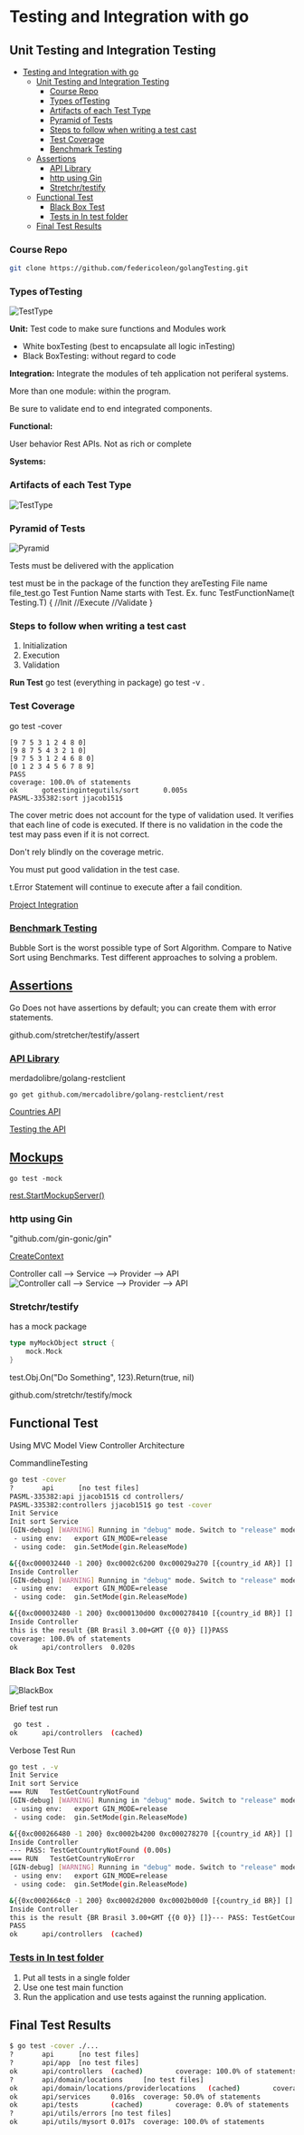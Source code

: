 # Testing and Integration with go

## Unit Testing and Integration Testing
<!-- TOC -->

- [Testing and Integration with go](#testing-and-integration-with-go)
    - [Unit Testing and Integration Testing](#unit-testing-and-integration-testing)
        - [Course Repo](#course-repo)
        - [Types ofTesting](#types-oftesting)
        - [Artifacts of each Test Type](#artifacts-of-each-test-type)
        - [Pyramid of Tests](#pyramid-of-tests)
        - [Steps to follow when writing a test cast](#steps-to-follow-when-writing-a-test-cast)
        - [Test Coverage](#test-coverage)
        - [Benchmark Testing](#benchmark-testing)
    - [Assertions](#assertions)
        - [API Library](#api-library)
        - [http using Gin](#http-using-gin)
        - [Stretchr/testify](#stretchrtestify)
    - [Functional Test](#functional-test)
        - [Black Box Test](#black-box-test)
        - [Tests in In test folder](#tests-in-in-test-folder)
    - [Final Test Results](#final-test-results)

<!-- /TOC -->

### Course Repo

```sh
git clone https://github.com/federicoleon/golangTesting.git
```

### Types ofTesting

![TestType](Resources/TestTypes.png)

**Unit:** Test code to make sure functions and Modules work

- White boxTesting (best to encapsulate all logic inTesting)
- Black BoxTesting: without regard to code

**Integration:** Integrate the modules of teh application not periferal systems.

More than one module: within the program.

Be sure to validate end to end integrated components.

**Functional:**

User behavior
Rest APIs.
Not as rich or complete

**Systems:**

### Artifacts of each Test Type

![TestType](Resources/ArtifactsofTypes.png)

### Pyramid of Tests

![Pyramid](Resources/Pyramid.png)

Tests must be delivered with the application

test must be in the package of the function they areTesting
File name file_test.go
Test Funtion Name starts with Test. Ex.
func TestFunctionName(t Testing.T) {
    //Init
    //Execute
    //Validate
}

### Steps to follow when writing a test cast

1. Initialization
2. Execution
3. Validation

**Run Test**
go test (everything in package)
go test -v .

### Test Coverage

go test -cover

```PASML-335382:sort jjacob151$ go test -cover
[9 7 5 3 1 2 4 8 0]
[9 8 7 5 4 3 2 1 0]
[9 7 5 3 1 2 4 6 8 0]
[0 1 2 3 4 5 6 7 8 9]
PASS
coverage: 100.0% of statements
ok      gotestingintegutils/sort      0.005s
PASML-335382:sort jjacob151$
```

The cover metric does not account for the type of validation used.
It verifies that each line of code is executed.
If there is no validation in the code the test may pass even if it is not correct.

Don't rely blindly on the coverage metric.

You must put good validation in the test case.

t.Error Statement will continue to execute after a fail condition.

[Project Integration](IntegrationTest.md)

### [Benchmark Testing](BenchmarkTest.md)

Bubble Sort is the worst possible type of Sort Algorithm. Compare to Native Sort using Benchmarks.
Test different approaches to solving a problem.

## [Assertions](https://drive.google.com/file/d/1r5q5i1sATsP510TCInQ6FhPjWbXVMUyt/view?usp=sharing)

Go Does not have assertions by default; you can create them with error statements.

github.com/stretcher/testify/assert

### [API Library](api/domain/locations/providerlocations/scenarios.md)

merdadolibre/golang-restclient

```go get github.com/mercadolibre/golang-restclient/rest```

[Countries API](https://api.mercadolibre.com/countries)

[Testing the API](api/domain/locations/providerlocations/provider_locations_test.go)

## [Mockups](api/domain/locations/providerlocations/provider_locations_test.go#L94)

```go test -mock```

[rest.StartMockupServer()](api/domain/locations/providerlocations/provider_locations_test.go)

### http using Gin

"github.com/gin-gonic/gin"

[CreateContext](api/controllers/controller_locations_test.go)

Controller call --> Service --> Provider --> API
![Controller call --> Service --> Provider --> API](Resources/ArtifactsofTypes.png)

### Stretchr/testify

has a mock package

```go
type myMockObject struct {
    mock.Mock
}
```

test.Obj.On("Do Something", 123).Return(true, nil)

github.com/stretchr/testify/mock

## Functional Test

Using MVC Model View Controller Architecture

CommandlineTesting

```sh
go test -cover
?       api      [no test files]
PASML-335382:api jjacob151$ cd controllers/
PASML-335382:controllers jjacob151$ go test -cover
Init Service
Init sort Service
[GIN-debug] [WARNING] Running in "debug" mode. Switch to "release" mode in production.
 - using env:   export GIN_MODE=release
 - using code:  gin.SetMode(gin.ReleaseMode)

&{{0xc000032440 -1 200} 0xc0002c6200 0xc00029a270 [{country_id AR}] [] -1  0xc0002c4120 map[]  [] map[] map[]}
Inside Controller
[GIN-debug] [WARNING] Running in "debug" mode. Switch to "release" mode in production.
 - using env:   export GIN_MODE=release
 - using code:  gin.SetMode(gin.ReleaseMode)

&{{0xc000032480 -1 200} 0xc000130d00 0xc000278410 [{country_id BR}] [] -1  0xc0000ecc60 map[]  [] map[] map[]}
Inside Controller
this is the result {BR Brasil 3.00+GMT {{0 0}} []}PASS
coverage: 100.0% of statements
ok      api/controllers  0.020s
```

### Black Box Test

![BlackBox](Resources/BlackBoxTest.png)

Brief test run  

```sh
 go test .
ok      api/controllers  (cached)
```

Verbose Test Run

```sh
go test . -v
Init Service
Init sort Service
=== RUN   TestGetCountryNotFound
[GIN-debug] [WARNING] Running in "debug" mode. Switch to "release" mode in production.
 - using env:   export GIN_MODE=release
 - using code:  gin.SetMode(gin.ReleaseMode)

&{{0xc000266480 -1 200} 0xc0002b4200 0xc000278270 [{country_id AR}] [] -1  0xc0002ae120 map[]  [] map[] map[]}
Inside Controller
--- PASS: TestGetCountryNotFound (0.00s)
=== RUN   TestGetCountryNoError
[GIN-debug] [WARNING] Running in "debug" mode. Switch to "release" mode in production.
 - using env:   export GIN_MODE=release
 - using code:  gin.SetMode(gin.ReleaseMode)

&{{0xc0002664c0 -1 200} 0xc0002d2000 0xc0002b00d0 [{country_id BR}] [] -1  0xc0002d0000 map[]  [] map[] map[]}
Inside Controller
this is the result {BR Brasil 3.00+GMT {{0 0}} []}--- PASS: TestGetCountryNoError (0.00s)
PASS
ok      api/controllers  (cached)
```

### [Tests in In test folder](api/tests/base_test.go)

1. Put all tests in a single folder
2. Use one test main function
3. Run the application and use tests against the running application.



## Final Test Results 

```sh
$ go test -cover ./...
?       api      [no test files]
?       api/app  [no test files]
ok      api/controllers  (cached)        coverage: 100.0% of statements
?       api/domain/locations     [no test files]
ok      api/domain/locations/providerlocations   (cached)        coverage: 93.3% of statements
ok      api/services     0.016s  coverage: 50.0% of statements
ok      api/tests        (cached)        coverage: 0.0% of statements
?       api/utils/errors [no test files]
ok      api/utils/mysort 0.017s  coverage: 100.0% of statements
```